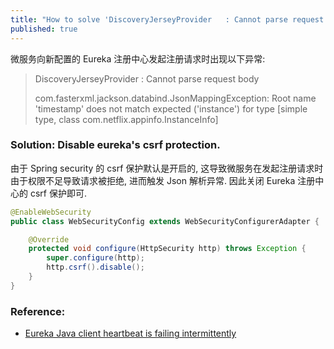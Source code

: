 ```yaml
---
title: "How to solve 'DiscoveryJerseyProvider   : Cannot parse request body'"
published: true
---
```


微服务向新配置的 Eureka 注册中心发起注册请求时出现以下异常:

>DiscoveryJerseyProvider   : Cannot parse request body
>
>com.fasterxml.jackson.databind.JsonMappingException: Root name 'timestamp' does not match expected ('instance') for type [simple type, class com.netflix.appinfo.InstanceInfo]

### Solution: Disable eureka's csrf protection.

由于 Spring security 的 csrf 保护默认是开启的, 这导致微服务在发起注册请求时由于权限不足导致请求被拒绝,
进而触发 Json 解析异常. 因此关闭 Eureka 注册中心的 csrf 保护即可.

```java
@EnableWebSecurity
public class WebSecurityConfig extends WebSecurityConfigurerAdapter {

    @Override
    protected void configure(HttpSecurity http) throws Exception {
        super.configure(http);
        http.csrf().disable();
    }
}
```

### Reference:
+ [Eureka Java client heartbeat is failing intermittently](https://github.com/Netflix/eureka/issues/1006)